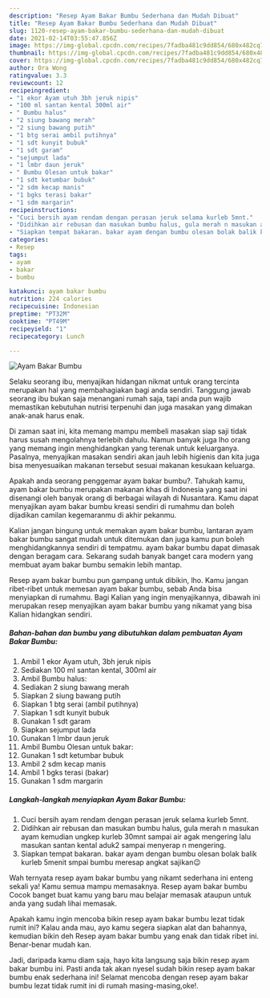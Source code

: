 ```yaml
---
description: "Resep Ayam Bakar Bumbu Sederhana dan Mudah Dibuat"
title: "Resep Ayam Bakar Bumbu Sederhana dan Mudah Dibuat"
slug: 1120-resep-ayam-bakar-bumbu-sederhana-dan-mudah-dibuat
date: 2021-02-14T03:55:47.856Z
image: https://img-global.cpcdn.com/recipes/7fadba481c9dd854/680x482cq70/ayam-bakar-bumbu-foto-resep-utama.jpg
thumbnail: https://img-global.cpcdn.com/recipes/7fadba481c9dd854/680x482cq70/ayam-bakar-bumbu-foto-resep-utama.jpg
cover: https://img-global.cpcdn.com/recipes/7fadba481c9dd854/680x482cq70/ayam-bakar-bumbu-foto-resep-utama.jpg
author: Ora Wong
ratingvalue: 3.3
reviewcount: 12
recipeingredient:
- "1 ekor Ayam utuh 3bh jeruk nipis"
- "100 ml santan kental 300ml air"
- " Bumbu halus"
- "2 siung bawang merah"
- "2 siung bawang putih"
- "1 btg serai ambil putihnya"
- "1 sdt kunyit bubuk"
- "1 sdt garam"
- "sejumput lada"
- "1 lmbr daun jeruk"
- " Bumbu Olesan untuk bakar"
- "1 sdt ketumbar bubuk"
- "2 sdm kecap manis"
- "1 bgks terasi bakar"
- "1 sdm margarin"
recipeinstructions:
- "Cuci bersih ayam rendam dengan perasan jeruk selama kurleb 5mnt."
- "Didihkan air rebusan dan masukan bumbu halus, gula merah n masukan ayam kemudian ungkep kurleb 30mnt sampai air agak mengering lalu masukan santan kental aduk2 sampai menyerap n mengering."
- "Siapkan tempat bakaran. bakar ayam dengan bumbu olesan bolak balik kurleb 5menit smpai bumbu meresap angkat sajikan😉"
categories:
- Resep
tags:
- ayam
- bakar
- bumbu

katakunci: ayam bakar bumbu 
nutrition: 224 calories
recipecuisine: Indonesian
preptime: "PT32M"
cooktime: "PT49M"
recipeyield: "1"
recipecategory: Lunch

---
```



![Ayam Bakar Bumbu](https://img-global.cpcdn.com/recipes/7fadba481c9dd854/680x482cq70/ayam-bakar-bumbu-foto-resep-utama.jpg)

Selaku seorang ibu, menyajikan hidangan nikmat untuk orang tercinta merupakan hal yang membahagiakan bagi anda sendiri. Tanggung jawab seorang ibu bukan saja menangani rumah saja, tapi anda pun wajib memastikan kebutuhan nutrisi terpenuhi dan juga masakan yang dimakan anak-anak harus enak.

Di zaman  saat ini, kita memang mampu membeli masakan siap saji tidak harus susah mengolahnya terlebih dahulu. Namun banyak juga lho orang yang memang ingin menghidangkan yang terenak untuk keluarganya. Pasalnya, menyajikan masakan sendiri akan jauh lebih higienis dan kita juga bisa menyesuaikan makanan tersebut sesuai makanan kesukaan keluarga. 



Apakah anda seorang penggemar ayam bakar bumbu?. Tahukah kamu, ayam bakar bumbu merupakan makanan khas di Indonesia yang saat ini disenangi oleh banyak orang di berbagai wilayah di Nusantara. Kamu dapat menyajikan ayam bakar bumbu kreasi sendiri di rumahmu dan boleh dijadikan camilan kegemaranmu di akhir pekanmu.

Kalian jangan bingung untuk memakan ayam bakar bumbu, lantaran ayam bakar bumbu sangat mudah untuk ditemukan dan juga kamu pun boleh menghidangkannya sendiri di tempatmu. ayam bakar bumbu dapat dimasak dengan beragam cara. Sekarang sudah banyak banget cara modern yang membuat ayam bakar bumbu semakin lebih mantap.

Resep ayam bakar bumbu pun gampang untuk dibikin, lho. Kamu jangan ribet-ribet untuk memesan ayam bakar bumbu, sebab Anda bisa menyiapkan di rumahmu. Bagi Kalian yang ingin menyajikannya, dibawah ini merupakan resep menyajikan ayam bakar bumbu yang nikamat yang bisa Kalian hidangkan sendiri.

<!--inarticleads1-->

##### Bahan-bahan dan bumbu yang dibutuhkan dalam pembuatan Ayam Bakar Bumbu:

1. Ambil 1 ekor Ayam utuh, 3bh jeruk nipis
1. Sediakan 100 ml santan kental, 300ml air
1. Ambil  Bumbu halus:
1. Sediakan 2 siung bawang merah
1. Siapkan 2 siung bawang putih
1. Siapkan 1 btg serai (ambil putihnya)
1. Siapkan 1 sdt kunyit bubuk
1. Gunakan 1 sdt garam
1. Siapkan sejumput lada
1. Gunakan 1 lmbr daun jeruk
1. Ambil  Bumbu Olesan untuk bakar:
1. Gunakan 1 sdt ketumbar bubuk
1. Ambil 2 sdm kecap manis
1. Ambil 1 bgks terasi (bakar)
1. Gunakan 1 sdm margarin




<!--inarticleads2-->

##### Langkah-langkah menyiapkan Ayam Bakar Bumbu:

1. Cuci bersih ayam rendam dengan perasan jeruk selama kurleb 5mnt.
1. Didihkan air rebusan dan masukan bumbu halus, gula merah n masukan ayam kemudian ungkep kurleb 30mnt sampai air agak mengering lalu masukan santan kental aduk2 sampai menyerap n mengering.
1. Siapkan tempat bakaran. bakar ayam dengan bumbu olesan bolak balik kurleb 5menit smpai bumbu meresap angkat sajikan😉




Wah ternyata resep ayam bakar bumbu yang nikamt sederhana ini enteng sekali ya! Kamu semua mampu memasaknya. Resep ayam bakar bumbu Cocok banget buat kamu yang baru mau belajar memasak ataupun untuk anda yang sudah lihai memasak.

Apakah kamu ingin mencoba bikin resep ayam bakar bumbu lezat tidak rumit ini? Kalau anda mau, ayo kamu segera siapkan alat dan bahannya, kemudian bikin deh Resep ayam bakar bumbu yang enak dan tidak ribet ini. Benar-benar mudah kan. 

Jadi, daripada kamu diam saja, hayo kita langsung saja bikin resep ayam bakar bumbu ini. Pasti anda tak akan nyesel sudah bikin resep ayam bakar bumbu enak sederhana ini! Selamat mencoba dengan resep ayam bakar bumbu lezat tidak rumit ini di rumah masing-masing,oke!.

